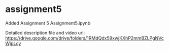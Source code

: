 # assignment5
Added Assignment 5 Assignment5.ipynb

Detailed description file and video url: https://drive.google.com/drive/folders/1RMdQdx59xwjKXhP2mmBZLPgNVcWjpLcy
